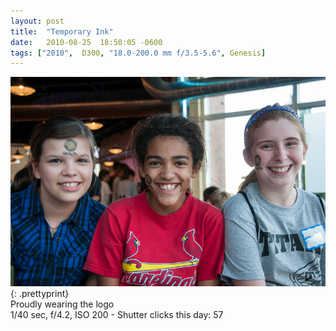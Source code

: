 ```yaml
---
layout: post
title:  "Temporary Ink"
date:   2010-08-25  18:50:05 -0600
tags: ["2010",  D300, "18.0-200.0 mm f/3.5-5.6", Genesis]
---
```

![:title](/images/2010/2010_0825_DSC_0620.jpg)
{: .prettyprint}  
Proudly wearing the logo  
1/40 sec, f/4.2, ISO 200 - Shutter clicks this day: 57
